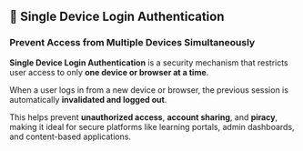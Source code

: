 ## 🔐 Single Device Login Authentication  
### Prevent Access from Multiple Devices Simultaneously

**Single Device Login Authentication** is a security mechanism that restricts user access to only **one device or browser at a time**.  

When a user logs in from a new device or browser, the previous session is automatically **invalidated and logged out**.  

This helps prevent **unauthorized access**, **account sharing**, and **piracy**, making it ideal for secure platforms like learning portals, admin dashboards, and content-based applications.
